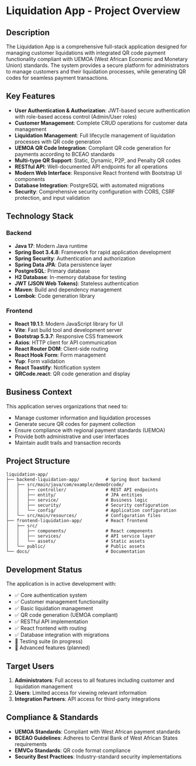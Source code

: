 # Liquidation App - Project Overview

## Description

The Liquidation App is a comprehensive full-stack application designed for managing customer liquidations with integrated QR code payment functionality compliant with UEMOA (West African Economic and Monetary Union) standards. The system provides a secure platform for administrators to manage customers and their liquidation processes, while generating QR codes for seamless payment transactions.

## Key Features

- **User Authentication & Authorization**: JWT-based secure authentication with role-based access control (Admin/User roles)
- **Customer Management**: Complete CRUD operations for customer data management
- **Liquidation Management**: Full lifecycle management of liquidation processes with QR code generation
- **UEMOA QR Code Integration**: Compliant QR code generation for payments according to BCEAO standards
- **Multi-type QR Support**: Static, Dynamic, P2P, and Penalty QR codes
- **RESTful API**: Well-documented API endpoints for all operations
- **Modern Web Interface**: Responsive React frontend with Bootstrap UI components
- **Database Integration**: PostgreSQL with automated migrations
- **Security**: Comprehensive security configuration with CORS, CSRF protection, and input validation

## Technology Stack

### Backend
- **Java 17**: Modern Java runtime
- **Spring Boot 3.4.8**: Framework for rapid application development
- **Spring Security**: Authentication and authorization
- **Spring Data JPA**: Data persistence layer
- **PostgreSQL**: Primary database
- **H2 Database**: In-memory database for testing
- **JWT (JSON Web Tokens)**: Stateless authentication
- **Maven**: Build and dependency management
- **Lombok**: Code generation library

### Frontend
- **React 19.1.1**: Modern JavaScript library for UI
- **Vite**: Fast build tool and development server
- **Bootstrap 5.3.7**: Responsive CSS framework
- **Axios**: HTTP client for API communication
- **React Router DOM**: Client-side routing
- **React Hook Form**: Form management
- **Yup**: Form validation
- **React Toastify**: Notification system
- **QRCode.react**: QR code generation and display

## Business Context

This application serves organizations that need to:
- Manage customer information and liquidation processes
- Generate secure QR codes for payment collection
- Ensure compliance with regional payment standards (UEMOA)
- Provide both administrative and user interfaces
- Maintain audit trails and transaction records

## Project Structure

```
liquidation-app/
├── backend-liquidation-app/          # Spring Boot backend
│   ├── src/main/java/com/example/demoQrcode/
│   │   ├── controller/               # REST API endpoints
│   │   ├── entity/                   # JPA entities
│   │   ├── service/                  # Business logic
│   │   ├── security/                 # Security configuration
│   │   └── config/                   # Application configuration
│   └── src/main/resources/           # Configuration files
├── frontend-liquidation-app/         # React frontend
│   ├── src/
│   │   ├── components/               # React components
│   │   ├── services/                 # API service layer
│   │   └── assets/                   # Static assets
│   └── public/                       # Public assets
└── docs/                             # Documentation
```

## Development Status

The application is in active development with:
- ✅ Core authentication system
- ✅ Customer management functionality
- ✅ Basic liquidation management
- ✅ QR code generation (UEMOA compliant)
- ✅ RESTful API implementation
- ✅ React frontend with routing
- ✅ Database integration with migrations
- 🔄 Testing suite (in progress)
- 🔄 Advanced features (planned)

## Target Users

1. **Administrators**: Full access to all features including customer and liquidation management
2. **Users**: Limited access for viewing relevant information
3. **Integration Partners**: API access for third-party integrations

## Compliance & Standards

- **UEMOA Standards**: Compliant with West African payment standards
- **BCEAO Guidelines**: Adheres to Central Bank of West African States requirements
- **EMVCo Standards**: QR code format compliance
- **Security Best Practices**: Industry-standard security implementations